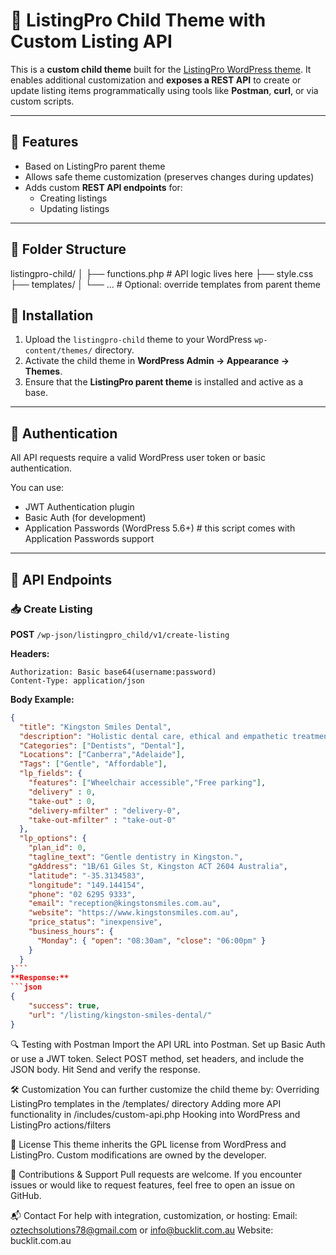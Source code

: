 # 📘 ListingPro Child Theme with Custom Listing API

This is a **custom child theme** built for the [ListingPro WordPress theme](https://themeforest.net/item/listingpro-wordpress-directory-theme/19386460). It enables additional customization and **exposes a REST API** to create or update listing items programmatically using tools like **Postman**, **curl**, or via custom scripts.

---

## 🔧 Features

- Based on ListingPro parent theme
- Allows safe theme customization (preserves changes during updates)
- Adds custom **REST API endpoints** for:
  - Creating listings
  - Updating listings

---

## 📁 Folder Structure

listingpro-child/
│
├── functions.php # API logic lives here
├── style.css
├── templates/
│ └── ... # Optional: override templates from parent theme

## 🚀 Installation

1. Upload the `listingpro-child` theme to your WordPress `wp-content/themes/` directory.
2. Activate the child theme in **WordPress Admin → Appearance → Themes**.
3. Ensure that the **ListingPro parent theme** is installed and active as a base.

---

## 🔐 Authentication

All API requests require a valid WordPress user token or basic authentication.

You can use:
- JWT Authentication plugin
- Basic Auth (for development)
- Application Passwords (WordPress 5.6+) # this script comes with Application Passwords support 

---

## 📡 API Endpoints

### 📥 Create Listing

**POST** `/wp-json/listingpro_child/v1/create-listing`

**Headers:**
```http
Authorization: Basic base64(username:password)
Content-Type: application/json
```

**Body Example:**
```json
{
  "title": "Kingston Smiles Dental",
  "description": "Holistic dental care, ethical and empathetic treatment.",
  "Categories": ["Dentists", "Dental"],
  "Locations": ["Canberra","Adelaide"],
  "Tags": ["Gentle", "Affordable"],
  "lp_fields": {
    "features": ["Wheelchair accessible","Free parking"],
    "delivery" : 0,
    "take-out" : 0,
    "delivery-mfilter" : "delivery-0",
    "take-out-mfilter" : "take-out-0"
  },
  "lp_options": {
    "plan_id": 0,
    "tagline_text": "Gentle dentistry in Kingston.",
    "gAddress": "1B/61 Giles St, Kingston ACT 2604 Australia",
    "latitude": "-35.3134583",
    "longitude": "149.144154",
    "phone": "02 6295 9333",
    "email": "reception@kingstonsmiles.com.au",
    "website": "https://www.kingstonsmiles.com.au",
    "price_status": "inexpensive",
    "business_hours": {
      "Monday": { "open": "08:30am", "close": "06:00pm" }
    }
  }
}```
**Response:**
```json
{
    "success": true,
    "url": "/listing/kingston-smiles-dental/"
}
```

🔍 Testing with Postman
Import the API URL into Postman.
Set up Basic Auth or use a JWT token.
Select POST method, set headers, and include the JSON body.
Hit Send and verify the response.

🛠 Customization
You can further customize the child theme by:
Overriding ListingPro templates in the /templates/ directory
Adding more API functionality in /includes/custom-api.php
Hooking into WordPress and ListingPro actions/filters

📄 License
This theme inherits the GPL license from WordPress and ListingPro. Custom modifications are owned by the developer.

🤝 Contributions & Support
Pull requests are welcome. If you encounter issues or would like to request features, feel free to open an issue on GitHub.

📬 Contact
For help with integration, customization, or hosting:
Email: oztechsolutions78@gmail.com or info@bucklit.com.au
Website: bucklit.com.au